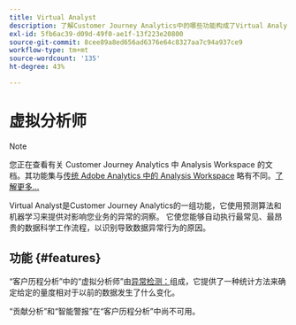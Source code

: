```yaml
---
title: Virtual Analyst
description: 了解Customer Journey Analytics中的哪些功能构成了Virtual Analyst。
exl-id: 5fb6ac39-d09d-49f0-ae1f-13f223e20800
source-git-commit: 8cee89a8ed656ad6376e64c8327aa7c94a937ce9
workflow-type: tm+mt
source-wordcount: '135'
ht-degree: 43%

---
```


# 虚拟分析师

>[!NOTE]
>
>您正在查看有关 Customer Journey Analytics 中 Analysis Workspace 的文档。其功能集与[传统 Adobe Analytics 中的 Analysis Workspace](https://experienceleague.adobe.com/docs/analytics/analyze/analysis-workspace/home.html?lang=zh-Hans) 略有不同。[了解更多...](/help/getting-started/cja-aa.md)

Virtual Analyst是Customer Journey Analytics的一组功能，它使用预测算法和机器学习来提供对影响您业务的异常的洞察。 它使您能够自动执行最常见、最昂贵的数据科学工作流程，以识别导致数据异常行为的原因。

## 功能 {#features}

“客户历程分析”中的“虚拟分析师”由[异常检测：](c-anomaly-detection/anomaly-detection.md)组成，它提供了一种统计方法来确定给定的量度相对于以前的数据发生了什么变化。

“贡献分析”和“智能警报”在“客户历程分析”中尚不可用。
